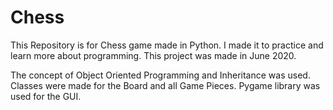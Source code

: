 # Chess

This Repository is for Chess game made in Python. I made it to practice and learn more about programming. This project was made in June 2020.

The concept of Object Oriented Programming and Inheritance was used. Classes were made for the Board and all Game Pieces. Pygame library was used for the GUI.

